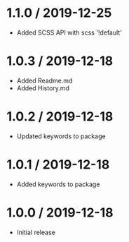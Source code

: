 1.1.0 / 2019-12-25
==================

  * Added SCSS API with scss '!default'

1.0.3 / 2019-12-18
==================

  * Added Readme.md
  * Added History.md

1.0.2 / 2019-12-18
==================

  * Updated keywords to package

1.0.1 / 2019-12-18
==================

  * Added keywords to package

1.0.0 / 2019-12-18
==================

  * Initial release
